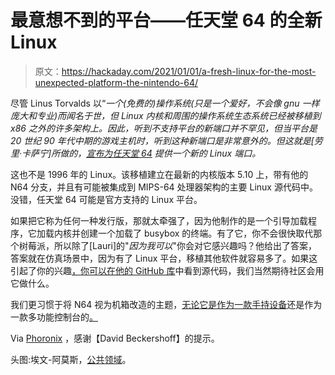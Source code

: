 # 最意想不到的平台——任天堂 64 的全新 Linux

> 原文：<https://hackaday.com/2021/01/01/a-fresh-linux-for-the-most-unexpected-platform-the-nintendo-64/>

尽管 Linus Torvalds 以“*一个(免费的)操作系统(只是一个爱好，不会像 gnu 一样庞大和专业)而闻名于世，但 Linux 内核和周围的操作系统生态系统已经被移植到 x86 之外的许多架构上。因此，听到不支持平台的新端口并不罕见，但当平台是 20 世纪 90 年代中期的游戏主机时，听到这种新端口是非常意外的。但这就是[劳里·卡萨宁]所做的，[宣布为任天堂 64](https://lore.kernel.org/linux-mips/20201225190503.12353218812e1655f56f0bf8@gmx.com/T/#m0862c3484e0da7195dc8989421d30f01b3b1c63a) 提供一个新的 Linux 端口。*

这也不是 1996 年的 Linux。该移植建立在最新的内核版本 5.10 上，带有他的 N64 分支，并且有可能被集成到 MIPS-64 处理器架构的主要 Linux 源代码中。没错，任天堂 64 可能是官方支持的 Linux 平台。

如果把它称为任何一种发行版，那就太牵强了，因为他制作的是一个引导加载程序，它加载内核并创建一个加载了 busybox 的终端。有了它，你不会很快取代那个树莓派，所以除了[Lauri]的"*因为我可以*"你会对它感兴趣吗？他给出了答案，答案就在仿真场景中，因为有了 Linux 平台，移植其他软件就容易多了。如果这引起了你的兴趣[，你可以在他的 GitHub 库](https://github.com/clbr/n64bootloader)中看到源代码，我们当然期待社区会用它做什么。

我们更习惯于将 N64 视为机箱改造的主题，[无论它是作为一款手持设备](https://hackaday.com/2020/12/25/is-this-the-worlds-smallest-nintendo-64/)还是作为一款多功能控制台的[。](https://hackaday.com/2019/12/15/the-boxy-all-in-one-nintendo-64-your-1990s-self-always-wanted/)

Via [Phoronix](https://www.phoronix.com/scan.php?page=news_item&px=Nintendo-64-Linux-2020-Port) ，感谢【David Beckershoff】的提示。

头图:埃文-阿莫斯，[公共领域](https://commons.wikimedia.org/wiki/File:Nintendo-64-wController-L.jpg)。